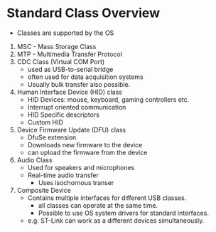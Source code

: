 # Standard Class Overview

* Classes are supported by the OS


1. MSC - Mass Storage Class
2. MTP - Multimedia Transfer Protocol
3. CDC Class (Virtual COM Port)
    * used as USB-to-serial bridge
    * often used for data acquisition systems
    * Usually bulk transfer also possible.
4. Human Interface Device (HID) class
    * HID Devices: mouse, keyboard, gaming controllers etc.
    * Interrupt oriented communication
    * HID Specific descriptors
    * Custom HID
5. Device Firmware Update (DFU) class
    * DfuSe extension
    * Downloads new firmware to the device
    * can upload the firmware from the device
6. Audio Class
    * Used for speakers and microphones
    * Real-time audio transfer
        * Uses isochornous transer
7. Composite Device
    * Contains multiple interfaces for different USB classes.
        * all classes can operate at the same time.
        * Possible to use OS system drivers for standard interfaces.
    * e.g. ST-Link can work as a different devices simultaneously.

